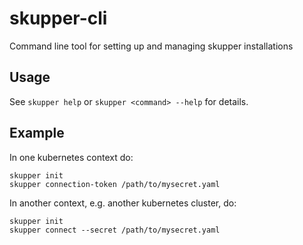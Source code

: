 # skupper-cli

Command line tool for setting up and managing skupper installations

## Usage

See `skupper help` or `skupper <command> --help` for details.

## Example

In one kubernetes context do:

```
skupper init
skupper connection-token /path/to/mysecret.yaml
```

In another context, e.g. another kubernetes cluster, do:

```
skupper init
skupper connect --secret /path/to/mysecret.yaml
```




